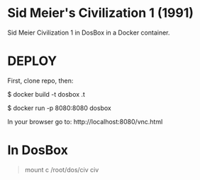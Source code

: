 # Sid Meier's Civilization 1 (1991)

Sid Meier Civilization 1 in DosBox in a Docker container.

# DEPLOY
First, clone repo, then:

$ docker build -t dosbox .t

$ docker run -p 8080:8080 dosbox

In your browser go to:
http://localhost:8080/vnc.html 

# In DosBox
> mount c /root/dos/civ
> civ

